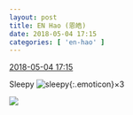 ```yaml
---
layout: post
title: EN Hao (恩皓)
date: 2018-05-04 17:15
categories: [ 'en-hao' ]
---
```


<div class="weibo-info">
  <a href="https://weibo.com/6346318257/Gf6BDbGlf">2018-05-04 17:15</a>
</div>

Sleepy ![sleepy](https://img.t.sinajs.cn/t4/appstyle/expression/ext/normal/3c/2018new_kun_org.png){:.emoticon}×3

<!-- more -->

<a href="http://wx1.sinaimg.cn/mw690/006VuvhTgy1fqzfchtygmj30qo140jx1.jpg">
  <img class="weibo-pic-preview" src="http://wx1.sinaimg.cn/orj360/006VuvhTgy1fqzfchtygmj30qo140jx1.jpg" />
</a>
